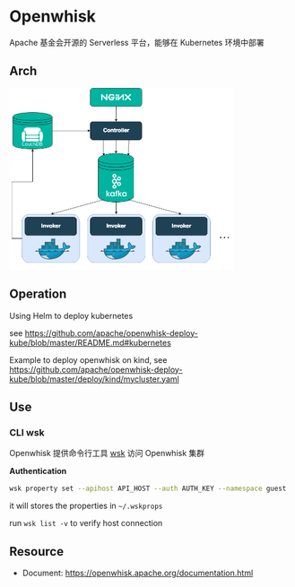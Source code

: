 # Openwhisk

Apache 基金会开源的 Serverless 平台，能够在 Kubernetes 环境中部署

## Arch

<img src="../../assets/openwhisk-arch.png" width="400px">

## Operation

Using Helm to deploy kubernetes

see https://github.com/apache/openwhisk-deploy-kube/blob/master/README.md#kubernetes

Example to deploy openwhisk on kind, see https://github.com/apache/openwhisk-deploy-kube/blob/master/deploy/kind/mycluster.yaml

## Use

### CLI wsk

Openwhisk 提供命令行工具
[wsk](https://github.com/apache/openwhisk/blob/master/docs/cli.md#openwhisk-cli)
访问 Openwhisk 集群

**Authentication**

```sh
wsk property set --apihost API_HOST --auth AUTH_KEY --namespace guest
```

it will stores the properties in `~/.wskprops`

run `wsk list -v` to verify host connection

## Resource

- Document: https://openwhisk.apache.org/documentation.html
